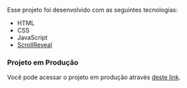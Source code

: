 Esse projeto foi desenvolvido com as seguintes tecnologias:

- HTML
- CSS
- JavaScript
- [ScrollReveal](https://scrollrevealjs.org/)

### Projeto em Produção

Você pode acessar o projeto em produção através [deste link](https://landingpage-e917.onrender.com).
